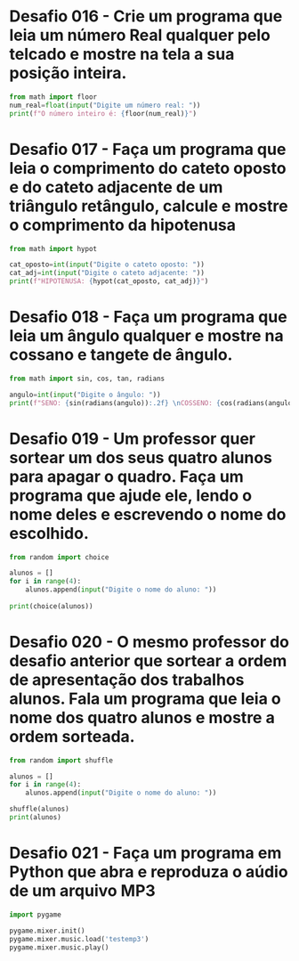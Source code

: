 # Desafio 016 - Crie um programa que leia um número Real qualquer pelo telcado e mostre na tela a sua posição inteira.
~~~python
from math import floor
num_real=float(input("Digite um número real: "))
print(f"O número inteiro é: {floor(num_real)}")
~~~

# Desafio 017 - Faça um programa que leia o comprimento do cateto oposto e do cateto adjacente de um triângulo retângulo, calcule e mostre o comprimento da hipotenusa
~~~python
from math import hypot

cat_oposto=int(input("Digite o cateto oposto: "))
cat_adj=int(input("Digite o cateto adjacente: "))
print(f"HIPOTENUSA: {hypot(cat_oposto, cat_adj)}")
~~~

# Desafio 018 - Faça um programa que leia um ângulo qualquer e mostre na cossano e tangete de ângulo.
~~~python
from math import sin, cos, tan, radians

angulo=int(input("Digite o ângulo: "))
print(f"SENO: {sin(radians(angulo)):.2f} \nCOSSENO: {cos(radians(angulo)):.2f} \nTANGETE: {tan(radians(angulo)):.2f}")
~~~

# Desafio 019 - Um professor quer sortear um dos seus quatro alunos para apagar o quadro. Faça um programa que ajude ele, lendo o nome deles e escrevendo o nome do escolhido.
~~~python
from random import choice

alunos = []
for i in range(4):
    alunos.append(input("Digite o nome do aluno: "))
                  
print(choice(alunos))
~~~ 

# Desafio 020 - O mesmo professor do desafio anterior que sortear a ordem de apresentação dos trabalhos alunos. Fala um programa que leia o nome dos quatro alunos e mostre a ordem sorteada.
~~~python
from random import shuffle

alunos = []
for i in range(4):
    alunos.append(input("Digite o nome do aluno: "))

shuffle(alunos)
print(alunos)
~~~

# Desafio 021 - Faça um programa em Python que abra e reproduza o aúdio de um arquivo MP3
~~~python
import pygame

pygame.mixer.init()
pygame.mixer.music.load('testemp3')
pygame.mixer.music.play()
~~~
